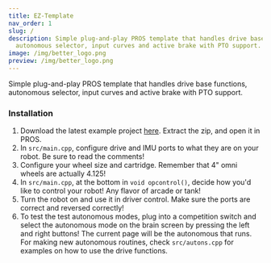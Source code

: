 ```yaml
---
title: EZ-Template
nav_order: 1
slug: /
description: Simple plug-and-play PROS template that handles drive base functions,
  autonomous selector, input curves and active brake with PTO support.
image: /img/better_logo.png
preview: /img/better_logo.png
---
```


Simple plug-and-play PROS template that handles drive base functions, autonomous selector, input curves and active brake with PTO support.

### Installation

1) Download the latest example project [here](https://github.com/EZ-Robotics/EZ-Template/releases/latest).  Extract the zip, and open it in PROS.   
2) In `src/main.cpp`, configure drive and IMU ports to what they are on your robot.  Be sure to read the comments!    
3) Configure your wheel size and cartridge.  Remember that 4" omni wheels are actually 4.125!    
4) In `src/main.cpp`, at the bottom in `void opcontrol()`, decide how you'd like to control your robot!  Any flavor of arcade or tank!    
5) Turn the robot on and use it in driver control.  Make sure the ports are correct and reversed correctly!    
6) To test the test autonomous modes, plug into a competition switch and select the autonomous mode on the brain screen by pressing the left and right buttons!  The current page will be the autonomous that runs.  For making new autonomous routines, check `src/autons.cpp` for examples on how to use the drive functions.  